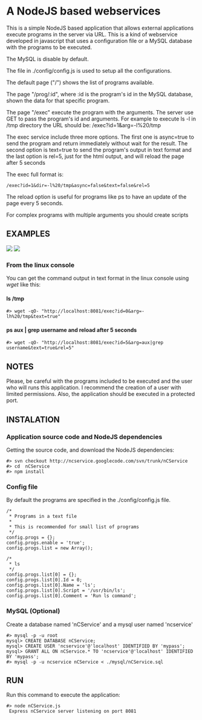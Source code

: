 # A NodeJS based webservices

This is a simple NodeJS based application that allows external applications 
execute programs in the server via URL. This is a kind of webservice developed 
in javascript that uses a configuration file or a MySQL database with the 
programs to be executed.

The MySQL is disable by default.

The file in ./config/config.js is used to setup all the configurations. 

The default page ("/") shows the list of programs available.

The page "/prog/:id", where :id is the program's id in the MySQL database, 
shown the data for that specific program.
 
The page "/exec" execute the program with the arguments. The server use GET
to pass the program's id and arguments. For example to execute ls -l in /tmp
directory the URL should be: /exec?id=1&arg=-l%20/tmp

The exec service include three more options. The first one is async=true to send 
the program and return immediately without wait for the result. The second 
option is text=true to send the program's output in text format and the last option is rel=5, just for the html output, and will reload the page after 5 seconds

The exec full format is:

```
/exec?id=1&dir=-l%20/tmp&async=false&text=false&rel=5
```

The reload option is useful for programs like ps to have an update of the page every 5 seconds.

For complex programs with multiple arguments you should create scripts

## EXAMPLES

<img src="https://ncservice.googlecode.com/svn/wiki/server.jpg"/>

<img src="https://ncservice.googlecode.com/svn/wiki/server1.jpg"/>

### From the linux console

You can get the command output in text format in the linux console using *wget* like this:

#### ls /tmp

```
#> wget -qO- "http://localhost:8081/exec?id=0&arg=-lh%20/tmp&text=true"
```

#### ps aux | grep username and reload after 5 seconds

```
#> wget -qO- "http://localhost:8081/exec?id=5&arg=aux|grep username&text=true&rel=5"
```

## NOTES

Please, be careful with the programs included to be executed and the user who
will runs this application. I recommend the creation of a user with limited 
permissions. Also, the application should be executed in a protected port.

## INSTALATION

### Application source code and NodeJS dependencies

Getting the source code, and download the NodeJS dependencies:

```
#> svn checkout http://ncservice.googlecode.com/svn/trunk/nCService
#> cd  nCService
#> npm install
```

### Config file

By default the programs are specified in the ./config/config.js file.

```
/*
 * Programs in a text file
 * 
 * This is recommended for small list of programs
 */
config.progs = {};
config.progs.enable = 'true';
config.progs.list = new Array();

/*
 * ls
 */
config.progs.list[0] = {};
config.progs.list[0].Id = 0;
config.progs.list[0].Name = 'ls';
config.progs.list[0].Script = '/usr/bin/ls';
config.progs.list[0].Comment = 'Run ls command';
```

### MySQL (Optional)

Create a database named 'nCService' and a mysql user named 'ncservice'

```
#> mysql -p -u root
mysql> CREATE DATABASE nCService;
mysql> CREATE USER 'ncservice'@'localhost' IDENTIFIED BY 'mypass';
mysql> GRANT ALL ON nCService.* TO 'ncservice'@'localhost' IDENTIFIED BY 'mypass';
#> mysql -p -u ncservice nCService < ./mysql/nCService.sql
```

## RUN

Run this command to execute the application:

```
#> node nCService.js
 Express nCService server listening on port 8081
```
